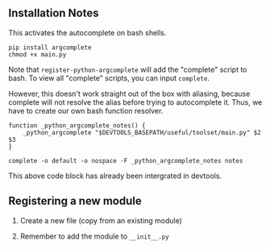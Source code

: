 ## Installation Notes

This activates the autocomplete on bash shells.

```
pip install argcomplete
chmod +x main.py
```

Note that `register-python-argcomplete` will add the "complete" script to bash.
To view all "complete" scripts, you can input `complete`.

However, this doesn't work straight out of the box with aliasing, because
complete will not resolve the alias before trying to autocomplete it. Thus,
we have to create our own bash function resolver.

```
function _python_argcomplete_notes() {
    _python_argcomplete "$DEVTOOLS_BASEPATH/useful/toolset/main.py" $2 $3
}

complete -o default -o nospace -F _python_argcomplete_notes notes
```

This above code block has already been intergrated in devtools.

## Registering a new module

1. Create a new file (copy from an existing module)

2. Remember to add the module to `__init__.py`
